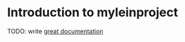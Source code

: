 # Introduction to myleinproject

TODO: write [great documentation](http://jacobian.org/writing/what-to-write/)
